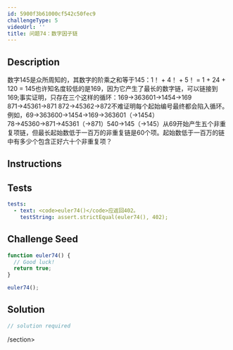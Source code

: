 ```yaml
---
id: 5900f3b61000cf542c50fec9
challengeType: 5
videoUrl: ''
title: 问题74：数字因子链
---
```


## Description
<section id="description">数字145是众所周知的，其数字的阶乘之和等于145：1！ + 4！ + 5！ = 1 + 24 + 120 = 145也许知名度较低的是169，因为它产生了最长的数字链，可以链接到169;事实证明，只存在三个这样的循环：169→363601→1454→169 871→45361→871 872→45362→872不难证明每个起始编号最终都会陷入循环。例如，69→363600→1454→169→363601（→1454）78→45360→871→45361（→871）540→145（→145）从69开始产生五个非重复项链，但最长起始数低于一百万的非重复链是60个项。起始数低于一百万的链中有多少个包含正好六十个非重复项？ </section>

## Instructions
<section id="instructions">
</section>

## Tests
<section id='tests'>

```yml
tests:
  - text: <code>euler74()</code>应返回402。
    testString: assert.strictEqual(euler74(), 402);

```

</section>

## Challenge Seed
<section id='challengeSeed'>

<div id='js-seed'>

```js
function euler74() {
  // Good luck!
  return true;
}

euler74();

```

</div>



</section>

## Solution
<section id='solution'>

```js
// solution required
```

/section>
